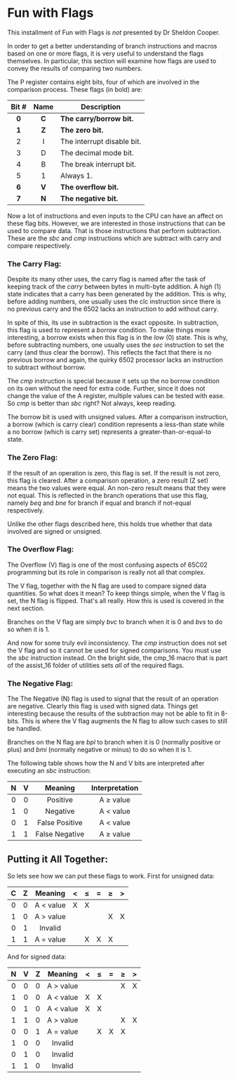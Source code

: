 # Fun with Flags

This installment of Fun with Flags is _not_ presented by Dr Sheldon Cooper.

In order to get a better understanding of branch instructions and macros based
on one or more flags, it is very useful to understand the flags themselves. In
particular, this section will examine how flags are used to convey the results
of comparing two numbers.

The P register contains eight bits, four of which are involved in the
comparison process. These flags (in bold) are:

Bit # | Name  | Description
:----:|:-----:|--------------
**0** | **C** | **The carry/borrow bit.**
**1** | **Z** | **The zero bit.**
2     | I     | The interrupt disable bit.
3     | D     | The decimal mode bit.
4     | B     | The break interrupt bit.
5     | 1     | Always 1.
**6** | **V** | **The overflow bit.**
**7** | **N** | **The negative bit.**

Now a lot of instructions and even inputs to the CPU can have an affect on
these flag bits. However, we are interested in those instructions that can be
used to compare data. That is those instructions that perform subtraction.
These are the _sbc_ and _cmp_ instructions which are subtract with carry and
compare respectively.

### The Carry Flag:

Despite its many other uses, the carry flag is named after the task of keeping
track of the _carry_ between bytes in multi-byte addition. A _high_ (1) state
indicates that a carry has been generated by the addition. This is why, before
adding numbers, one usually uses the clc instruction since there is no
previous carry and the 6502 lacks an instruction to add without carry.

In spite of this, its use in subtraction is the exact opposite. In
subtraction, this flag is used to represent a _borrow_ condition. To make
things more interesting, a borrow exists when this flag is in the _low_ (0)
state. This is why, before subtracting numbers, one usually uses the _sec_
instruction to set the carry (and thus clear the borrow). This reflects the
fact that  there is no previous borrow and again, the quirky 6502 processor
lacks an instruction to subtract without borrow.

The _cmp_ instruction is special because it sets up the no borrow condition on
its own without the need for extra code. Further, since it does not change the
value of the A register, multiple values can be tested with ease. So _cmp_ is
better than _sbc_ right? Not always, keep reading.

The borrow bit is used with unsigned values. After a comparison instruction, a
borrow (which is carry clear) condition represents a less-than state while a
no borrow (which is carry set) represents a greater-than-or-equal-to state.


### The Zero Flag:

If the result of an operation is zero, this flag is set. If the result is not
zero, this flag is cleared. After a comparison operation, a zero result (Z set)
means the two values were equal. An non-zero result means that they were not
equal. This is reflected in the branch operations that use this flag, namely
_beq_ and _bne_ for branch if equal and branch if not-equal respectively.

Unlike the other flags described here, this holds true whether that data
involved are signed or unsigned.

### The Overflow Flag:

The Overflow (V) flag is one of the most confusing aspects of 65C02
programming but its role in comparison is really not all that complex.

The V flag, together with the N flag are used to compare signed data
quantities. So what does it mean? To keep things simple, when the V flag is
set, the N flag is flipped. That's all really. How this is used is covered
in the next section.

Branches on the V flag are simply _bvc_ to branch when it is 0 and _bvs_ to do
so when it is 1.

And now for some truly evil inconsistency. The _cmp_ instruction does not set
the V flag and so it cannot be used for signed comparisons. You must use the
_sbc_ instruction instead. On the bright side, the cmp_16 macro that is part
of the assist_16 folder of utilities sets _all_ of the required flags.

### The Negative Flag:

The The Negative (N) flag is used to signal that the result of an operation
are negative. Clearly this flag is used with signed data. Things get
interesting because the results of the subtraction may not be able to fit
in 8-bits. This is where the V flag augments the N flag to allow such cases
to still be handled.

Branches on the N flag are _bpl_ to branch when it is 0 (normally positive or
plus) and _bmi_ (normally negative or minus) to do so when it is 1.

The following table shows how the N and V bits are interpreted after executing
an _sbc_ instruction:

 N   | V   | Meaning        | Interpretation |
:---:|:---:|:--------------:|:--------------:|
 0   | 0   | Positive       | A &ge; value   |
 1   | 0   | Negative       | A < value      |
 0   | 1   | False Positive | A < value      |
 1   | 1   | False Negative | A &ge; value   |

## Putting it All Together:

So lets see how we can put these flags to work. First for unsigned data:

  C  |  Z  | Meaning    |  <  |&le; |  =  |&ge; |  >  |
:---:|:---:|:----------:|:---:|:---:|:---:|:---:|:---:|
 0   | 0   | A < value  |  X  |  X  |     |     |     |
 1   | 0   | A > value  |     |     |     |  X  |  X  |
 0   | 1   | Invalid    |     |     |     |     |     |
 1   | 1   | A = value  |     |  X  |  X  |  X  |     |

And for signed data:

 N   | V   |  Z  | Meaning    |  <  |&le; |  =  |&ge; |  >  |
:---:|:---:|:---:|:----------:|:---:|:---:|:---:|:---:|:---:|
 0   | 0   |  0  | A > value  |     |     |     |  X  |  X  |
 1   | 0   |  0  | A < value  |  X  |  X  |     |     |     |
 0   | 1   |  0  | A < value  |  X  |  X  |     |     |     |
 1   | 1   |  0  | A > value  |     |     |     |  X  |  X  |
 0   | 0   |  1  | A = value  |     |  X  |  X  |  X  |     |
 1   | 0   |  0  | Invalid    |
 0   | 1   |  0  | Invalid    |
 1   | 1   |  0  | Invalid    |
